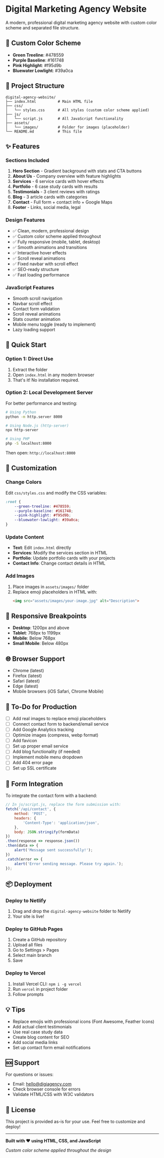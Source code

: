 # Digital Marketing Agency Website

A modern, professional digital marketing agency website with custom color scheme and separated file structure.

## 🎨 Custom Color Scheme

- **Green Treeline**: #478559
- **Purple Baseline**: #161748
- **Pink Highlight**: #f95d9b
- **Bluewater Lowlight**: #39a0ca

## 📁 Project Structure

```
digital-agency-website/
├── index.html          # Main HTML file
├── css/
│   └── styles.css      # All styles (custom color scheme applied)
├── js/
│   └── script.js       # All JavaScript functionality
├── assets/
│   └── images/         # Folder for images (placeholder)
└── README.md           # This file
```

## ✨ Features

### Sections Included
1. **Hero Section** - Gradient background with stats and CTA buttons
2. **About Us** - Company overview with feature highlights
3. **Services** - 6 service cards with hover effects
4. **Portfolio** - 6 case study cards with results
5. **Testimonials** - 3 client reviews with ratings
6. **Blog** - 3 article cards with categories
7. **Contact** - Full form + contact info + Google Maps
8. **Footer** - Links, social media, legal

### Design Features
- ✅ Clean, modern, professional design
- ✅ Custom color scheme applied throughout
- ✅ Fully responsive (mobile, tablet, desktop)
- ✅ Smooth animations and transitions
- ✅ Interactive hover effects
- ✅ Scroll reveal animations
- ✅ Fixed navbar with scroll effect
- ✅ SEO-ready structure
- ✅ Fast loading performance

### JavaScript Features
- Smooth scroll navigation
- Navbar scroll effect
- Contact form validation
- Scroll reveal animations
- Stats counter animation
- Mobile menu toggle (ready to implement)
- Lazy loading support

## 🚀 Quick Start

### Option 1: Direct Use
1. Extract the folder
2. Open `index.html` in any modern browser
3. That's it! No installation required.

### Option 2: Local Development Server
For better performance and testing:

```bash
# Using Python
python -m http.server 8000

# Using Node.js (http-server)
npx http-server

# Using PHP
php -S localhost:8000
```

Then open: `http://localhost:8000`

## 🎨 Customization

### Change Colors
Edit `css/styles.css` and modify the CSS variables:

```css
:root {
    --green-treeline: #478559;
    --purple-baseline: #161748;
    --pink-highlight: #f95d9b;
    --bluewater-lowlight: #39a0ca;
}
```

### Update Content
- **Text**: Edit `index.html` directly
- **Services**: Modify the services section in HTML
- **Portfolio**: Update portfolio cards with your projects
- **Contact Info**: Change contact details in HTML

### Add Images
1. Place images in `assets/images/` folder
2. Replace emoji placeholders in HTML with:
   ```html
   <img src="assets/images/your-image.jpg" alt="Description">
   ```

## 📱 Responsive Breakpoints

- **Desktop**: 1200px and above
- **Tablet**: 768px to 1199px
- **Mobile**: Below 768px
- **Small Mobile**: Below 480px

## 🌐 Browser Support

- Chrome (latest)
- Firefox (latest)
- Safari (latest)
- Edge (latest)
- Mobile browsers (iOS Safari, Chrome Mobile)

## 📝 To-Do for Production

- [ ] Add real images to replace emoji placeholders
- [ ] Connect contact form to backend/email service
- [ ] Add Google Analytics tracking
- [ ] Optimize images (compress, webp format)
- [ ] Add favicon
- [ ] Set up proper email service
- [ ] Add blog functionality (if needed)
- [ ] Implement mobile menu dropdown
- [ ] Add 404 error page
- [ ] Set up SSL certificate

## 🔧 Form Integration

To integrate the contact form with a backend:

```javascript
// In js/script.js, replace the form submission with:
fetch('/api/contact', {
    method: 'POST',
    headers: {
        'Content-Type': 'application/json',
    },
    body: JSON.stringify(formData)
})
.then(response => response.json())
.then(data => {
    alert('Message sent successfully!');
})
.catch(error => {
    alert('Error sending message. Please try again.');
});
```

## 📦 Deployment

### Deploy to Netlify
1. Drag and drop the `digital-agency-website` folder to Netlify
2. Your site is live!

### Deploy to GitHub Pages
1. Create a GitHub repository
2. Upload all files
3. Go to Settings > Pages
4. Select main branch
5. Save

### Deploy to Vercel
1. Install Vercel CLI: `npm i -g vercel`
2. Run `vercel` in project folder
3. Follow prompts

## 💡 Tips

- Replace emojis with professional icons (Font Awesome, Feather Icons)
- Add actual client testimonials
- Use real case study data
- Create blog content for SEO
- Add social media links
- Set up contact form email notifications

## 🆘 Support

For questions or issues:
- Email: hello@digiagency.com
- Check browser console for errors
- Validate HTML/CSS with W3C validators

## 📄 License

This project is provided as-is for your use. Feel free to customize and deploy!

---

**Built with ❤️ using HTML, CSS, and JavaScript**

*Custom color scheme applied throughout the design*